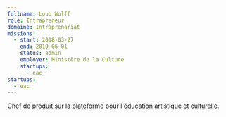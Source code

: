 ```yaml
---
fullname: Loup Wolff
role: Intrapreneur
domaine: Intraprenariat
missions:
  - start: 2018-03-27
    end: 2019-06-01
    status: admin
    employer: Ministère de la Culture
    startups:
      - eac
startups:
  - eac
---
```

Chef de produit sur la plateforme pour l'éducation artistique et culturelle.